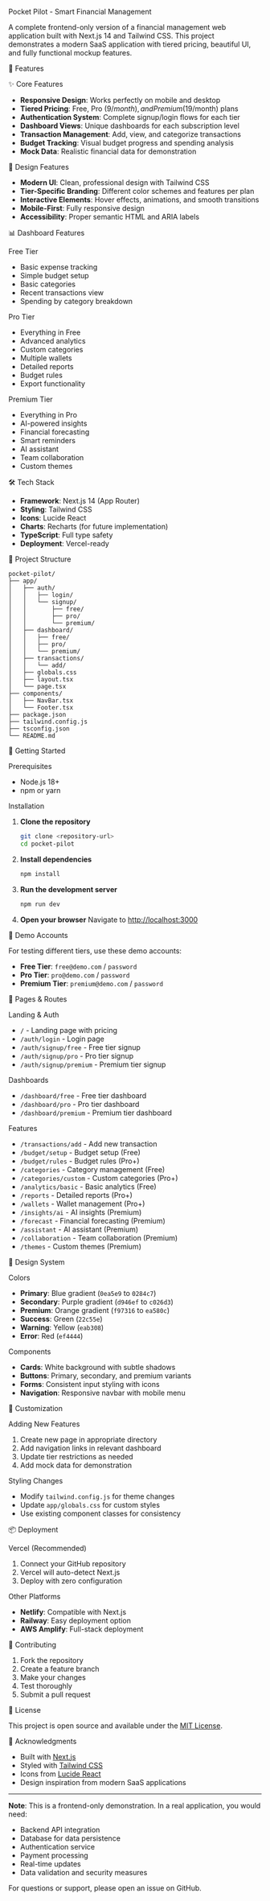  Pocket Pilot - Smart Financial Management

A complete frontend-only version of a financial management web application built with Next.js 14 and Tailwind CSS. This project demonstrates a modern SaaS application with tiered pricing, beautiful UI, and fully functional mockup features.

 🚀 Features

 ✨ Core Features
- **Responsive Design**: Works perfectly on mobile and desktop
- **Tiered Pricing**: Free, Pro ($9/month), and Premium ($19/month) plans
- **Authentication System**: Complete signup/login flows for each tier
- **Dashboard Views**: Unique dashboards for each subscription level
- **Transaction Management**: Add, view, and categorize transactions
- **Budget Tracking**: Visual budget progress and spending analysis
- **Mock Data**: Realistic financial data for demonstration

 🎨 Design Features
- **Modern UI**: Clean, professional design with Tailwind CSS
- **Tier-Specific Branding**: Different color schemes and features per plan
- **Interactive Elements**: Hover effects, animations, and smooth transitions
- **Mobile-First**: Fully responsive design
- **Accessibility**: Proper semantic HTML and ARIA labels

 📊 Dashboard Features

 Free Tier
- Basic expense tracking
- Simple budget setup
- Basic categories
- Recent transactions view
- Spending by category breakdown

 Pro Tier
- Everything in Free
- Advanced analytics
- Custom categories
- Multiple wallets
- Detailed reports
- Budget rules
- Export functionality

 Premium Tier
- Everything in Pro
- AI-powered insights
- Financial forecasting
- Smart reminders
- AI assistant
- Team collaboration
- Custom themes

 🛠️ Tech Stack

- **Framework**: Next.js 14 (App Router)
- **Styling**: Tailwind CSS
- **Icons**: Lucide React
- **Charts**: Recharts (for future implementation)
- **TypeScript**: Full type safety
- **Deployment**: Vercel-ready

 📁 Project Structure

```
pocket-pilot/
├── app/
│   ├── auth/
│   │   ├── login/
│   │   └── signup/
│   │       ├── free/
│   │       ├── pro/
│   │       └── premium/
│   ├── dashboard/
│   │   ├── free/
│   │   ├── pro/
│   │   └── premium/
│   ├── transactions/
│   │   └── add/
│   ├── globals.css
│   ├── layout.tsx
│   └── page.tsx
├── components/
│   ├── NavBar.tsx
│   └── Footer.tsx
├── package.json
├── tailwind.config.js
├── tsconfig.json
└── README.md
```

 🚀 Getting Started

 Prerequisites
- Node.js 18+ 
- npm or yarn

 Installation

1. **Clone the repository**
   ```bash
   git clone <repository-url>
   cd pocket-pilot
   ```

2. **Install dependencies**
   ```bash
   npm install
   ```

3. **Run the development server**
   ```bash
   npm run dev
   ```

4. **Open your browser**
   Navigate to [http://localhost:3000](http://localhost:3000)

 🎯 Demo Accounts

For testing different tiers, use these demo accounts:

- **Free Tier**: `free@demo.com` / `password`
- **Pro Tier**: `pro@demo.com` / `password`
- **Premium Tier**: `premium@demo.com` / `password`

 📱 Pages & Routes

 Landing & Auth
- `/` - Landing page with pricing
- `/auth/login` - Login page
- `/auth/signup/free` - Free tier signup
- `/auth/signup/pro` - Pro tier signup
- `/auth/signup/premium` - Premium tier signup

 Dashboards
- `/dashboard/free` - Free tier dashboard
- `/dashboard/pro` - Pro tier dashboard
- `/dashboard/premium` - Premium tier dashboard

 Features
- `/transactions/add` - Add new transaction
- `/budget/setup` - Budget setup (Free)
- `/budget/rules` - Budget rules (Pro+)
- `/categories` - Category management (Free)
- `/categories/custom` - Custom categories (Pro+)
- `/analytics/basic` - Basic analytics (Free)
- `/reports` - Detailed reports (Pro+)
- `/wallets` - Wallet management (Pro+)
- `/insights/ai` - AI insights (Premium)
- `/forecast` - Financial forecasting (Premium)
- `/assistant` - AI assistant (Premium)
- `/collaboration` - Team collaboration (Premium)
- `/themes` - Custom themes (Premium)

 🎨 Design System

 Colors
- **Primary**: Blue gradient (`0ea5e9` to `0284c7`)
- **Secondary**: Purple gradient (`d946ef` to `c026d3`)
- **Premium**: Orange gradient (`f97316` to `ea580c`)
- **Success**: Green (`22c55e`)
- **Warning**: Yellow (`eab308`)
- **Error**: Red (`ef4444`)

 Components
- **Cards**: White background with subtle shadows
- **Buttons**: Primary, secondary, and premium variants
- **Forms**: Consistent input styling with icons
- **Navigation**: Responsive navbar with mobile menu

 🔧 Customization

 Adding New Features
1. Create new page in appropriate directory
2. Add navigation links in relevant dashboard
3. Update tier restrictions as needed
4. Add mock data for demonstration

 Styling Changes
- Modify `tailwind.config.js` for theme changes
- Update `app/globals.css` for custom styles
- Use existing component classes for consistency

 📦 Deployment

 Vercel (Recommended)
1. Connect your GitHub repository
2. Vercel will auto-detect Next.js
3. Deploy with zero configuration

 Other Platforms
- **Netlify**: Compatible with Next.js
- **Railway**: Easy deployment option
- **AWS Amplify**: Full-stack deployment

 🤝 Contributing

1. Fork the repository
2. Create a feature branch
3. Make your changes
4. Test thoroughly
5. Submit a pull request

 📄 License

This project is open source and available under the [MIT License](LICENSE).

 🙏 Acknowledgments

- Built with [Next.js](https://nextjs.org/)
- Styled with [Tailwind CSS](https://tailwindcss.com/)
- Icons from [Lucide React](https://lucide.dev/)
- Design inspiration from modern SaaS applications

---

**Note**: This is a frontend-only demonstration. In a real application, you would need:
- Backend API integration
- Database for data persistence
- Authentication service
- Payment processing
- Real-time updates
- Data validation and security measures

For questions or support, please open an issue on GitHub. 